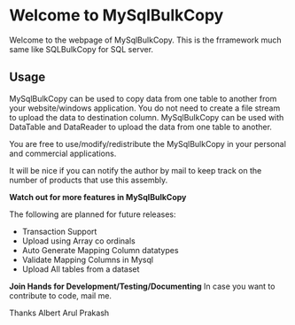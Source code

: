 # Welcome to MySqlBulkCopy #
Welcome to the webpage of MySqlBulkCopy. This is the frramework much same like SQLBulkCopy for SQL server.

## Usage ##
MySqlBulkCopy can be used to copy data from one table to another from your website/windows application. You do not need to create a file stream to upload the data to destination column. MySqlBulkCopy can be used with DataTable and DataReader to upload the data from one table to another.

You are free to use/modify/redistribute the MySqlBulkCopy in your personal and commercial applications.

It will be nice if you can notify the author by mail to keep track on the number of products that use this assembly.

**Watch out for more features in MySqlBulkCopy**

The following are planned for future releases:
  * Transaction Support
  * Upload using Array co ordinals
  * Auto Generate Mapping Column datatypes
  * Validate Mapping Columns in Mysql
  * Upload All tables from a dataset

**Join Hands for Development/Testing/Documenting**
In case you want to contribute to code, mail me.


Thanks
Albert Arul Prakash